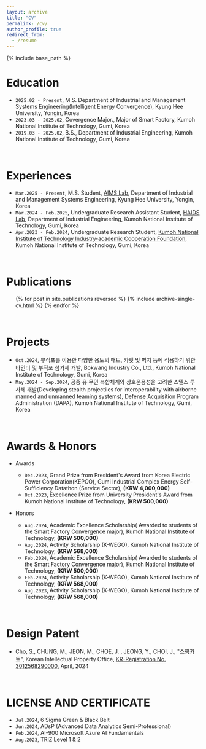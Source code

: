 ```yaml
---
layout: archive
title: "CV"
permalink: /cv/
author_profile: true
redirect_from:
  - /resume
---
```


{% include base_path %}


Education
======
* `2025.02 - Present`, M.S.  Department of Industrial and Management Systems Engineering(Intelligent Energy Convergence), Kyung Hee University, Yongin, Korea
* `2023.03 - 2025.02`, Covergence Major., Major of Smart Factory, Kumoh National Institute of Technology, Gumi, Korea
* `2019.03 - 2025.02`, B.S., Department of Industrial Engineering, Kumoh National Institute of Technology, Gumi, Korea

<br/>

Experiences
======
* `Mar.2025 - Present`, M.S. Student, [AIMS Lab](https://sites.google.com/khu.ac.kr/aims/home?authuser=0), Department of Industrial and Management Systems Engineering, Kyung Hee University, Yongin, Korea
* `Mar.2024 - Feb.2025`, Undergraduate Research Assistant Student, [HAIDS Lab](https://sites.google.com/view/ids-kit/home), Department of Industrial Engineering, Kumoh National Institute of Technology, Gumi, Korea
* `Apr.2023 - Feb.2024`, Undergraduate Research Student, [Kumoh National Institute of Technology Industry-academic Cooperation Foundation](http://sian3.adbank.co.kr/kit_iacf/main/sub01/sub01_03.html), Kumoh National Institute of Technology, Gumi, Korea
  
<br/>

Publications
======
  <ul>{% for post in site.publications reversed %}
    {% include archive-single-cv.html %}
  {% endfor %}</ul>

<br/>

Projects
======
* `Oct.2024`, 부직포를 이용한 다양한 용도의 매트, 카펫 및 벽지 등에 적용하기 위한 바인더 및 부직포 첨가제 개발, Bokwang Industry Co., Ltd., Kumoh National Institute of Technology, Gumi, Korea
* `May.2024 - Sep.2024`, 공중 유·무인 복합체계와 상호운용성을 고려한 스텔스 투사체 개발(Developing stealth projectiles for interoperability with airborne manned and unmanned teaming systems), Defense Acquisition Program Administration (DAPA), Kumoh National Institute of Technology, Gumi, Korea

<br/>

Awards & Honors
======
* Awards
  * `Dec.2023`, Grand Prize from President's Award from Korea Electric Power Corporation(KEPCO), Gumi Industrial Complex Energy Self-Sufficiency Datathon (Service Sector), <strong>(KRW 4,000,000)</strong>
  * `Oct.2023`, Excellence Prize from University President's Award from Kumoh National Institute of Technology, <strong>(KRW 500,000)</strong>

* Honors
  * `Aug.2024`, Academic Excellence Scholarship( Awarded to students of the Smart Factory Convergence major), Kumoh National Institute of Technology, <strong>(KRW 500,000)</strong>
  * `Aug.2024`, Activity Scholarship (K-WEGO), Kumoh National Institute of Technology, <strong>(KRW 568,000)</strong>
  * `Feb.2024`, Academic Excellence Scholarship( Awarded to students of the Smart Factory Convergence major), Kumoh National Institute of Technology, <strong>(KRW 500,000)</strong>
  * `Feb.2024`, Activity Scholarship (K-WEGO), Kumoh National Institute of Technology, <strong>(KRW 568,000)</strong>
  * `Aug.2023`, Activity Scholarship (K-WEGO), Kumoh National Institute of Technology, <strong>(KRW 568,000)</strong>

<br/>

Design Patent
======
* Cho, S., CHUNG, M., JEON, M., CHOE, J. , JEONG, Y., CHOI, J., "쇼핑카트", Korean Intellectual Property Office, [KR-Registration No. 3012568290000]((https://doi.org/10.8080/3020230035785.M001)), April, 2024 

<br/>

LICENSE AND CERTIFICATE
======
* `Jul.2024`, 6 Sigma Green & Black Belt
* `Jun.2024`, ADsP (Advanced Data Analytics Semi-Professional) 
* `Feb.2024`, AI-900 Microsoft Azure AI Fundamentals
* `Aug.2023`, TRIZ Level 1 & 2 



